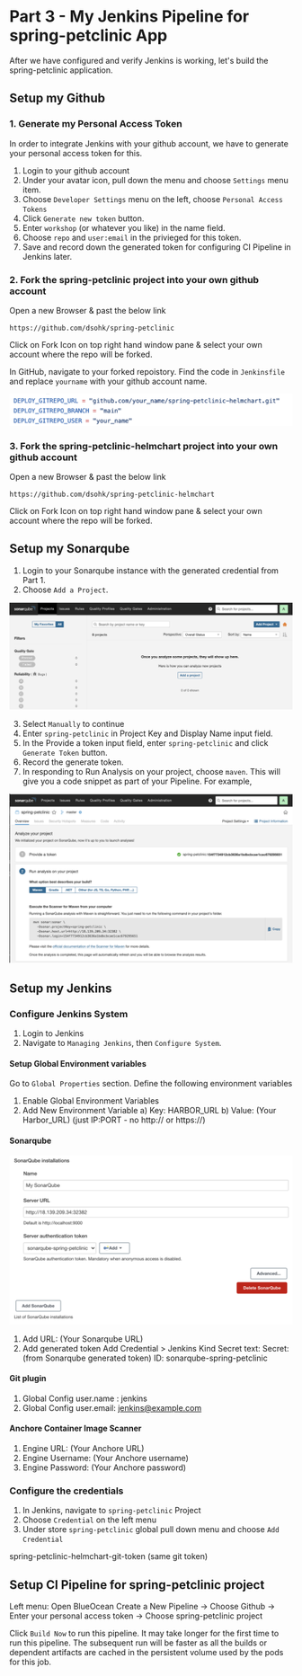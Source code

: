 # Part 3 - My Jenkins Pipeline for spring-petclinic App

After we have configured and verify Jenkins is working, let's build the spring-petclinic application.

## Setup my Github

### 1. Generate my Personal Access Token

In order to integrate Jenkins with your github account, we have to generate your personal access token for this.

1. Login to your github account
2. Under your avatar icon, pull down the menu and choose `Settings` menu item.
3. Choose `Developer Settings` menu on the left, choose `Personal Access Tokens`
4. Click `Generate new token` button.
5. Enter `workshop` (or whatever you like) in the name field.
6. Choose `repo` and `user:email` in the privieged for this token.
7. Save and record down the generated token for configuring CI Pipeline in Jenkins later.

### 2. Fork the spring-petclinic project into your own github account

Open a new Browser & past the below link

```
https://github.com/dsohk/spring-petclinic
```
Click on Fork Icon on top right hand window pane & select your own account where the repo will be forked.

In GitHub, navigate to your forked repoistory. Find the code in `Jenkinsfile` and replace `yourname` with your github account name.

![Code change after forked repo](./images/github-repo-code-change-yourname.png)

### 3. Fork the spring-petclinic-helmchart project into your own github account

Open a new Browser & past the below link

```
https://github.com/dsohk/spring-petclinic-helmchart
```
Click on Fork Icon on top right hand window pane & select your own account where the repo will be forked.



## Setup my Sonarqube

1. Login to your Sonarqube instance with the generated credential from Part 1.
2. Choose `Add a Project`. 

![Add Project in Sonarqube](./images/sonarqube-add-project.png)

3. Select `Manually` to continue
3. Enter `spring-petclinic` in Project Key and Display Name input field.
4. In the Provide a token input field, enter `spring-petclinic` and click `Generate Token` button.
5. Record the generate token.
6. In responding to Run Analysis on your project, choose `maven`. This will give you a code snippet as part of your Pipeline. For example,

![Generated Token in Sonarqube](./images/sonarqube-add-project-generated-token.png)

## Setup my Jenkins

### Configure Jenkins System

1. Login to Jenkins
2. Navigate to `Managing Jenkins`, then `Configure System`.

#### Setup Global Environment variables

Go to `Global Properties` section. Define the following environment variables

1. Enable Global Environment Variables
2. Add New Environment Variable
   a) Key: HARBOR_URL
   b) Value: (Your Harbor_URL) (just IP:PORT - no http:// or https://)

#### Sonarqube

![Configure Sonarqube integration in Jenkins](./images/jenkins-configure-sonarqube.png)

1. Add URL: (Your Sonarqube URL)
2. Add generated token 
  Add Credential > Jenkins
  Kind Secret text: 
  Secret: (from Sonarqube generated token)
  ID: sonarqube-spring-petclinic

#### Git plugin

1. Global Config user.name : jenkins
2. Global Config user.email: jenkins@example.com

#### Anchore Container Image Scanner

1. Engine URL: (Your Anchore URL)
2. Engine Username: (Your Anchore username)
3. Engine Password: (Your Anchore password)


### Configure the credentials

1. In Jenkins, navigate to `spring-petclinic` Project
2. Choose `Credential` on the left menu
3. Under store `spring-petclinic` global pull down menu and choose `Add Credential`

spring-petclinic-helmchart-git-token
(same git token)

## Setup CI Pipeline for spring-petclinic project

Left menu:
  Open BlueOcean
  Create a New Pipeline
  -> Choose Github
  -> Enter your personal access token
  -> Choose spring-petclinic project 

Click `Build Now` to run this pipeline. It may take longer for the first time to run this pipeline. The subsequent run will be faster as all the builds or dependent artifacts are cached in the persistent volume used by the pods for this job.




